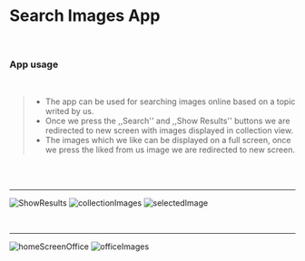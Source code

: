 # Search Images App

</br>

### App usage

</br>

> - The app can be used for searching images online based on a topic writed by us.
> - Once we press the ,,Search'' and ,,Show Results'' buttons we are redirected to new screen with images displayed in collection view.
> - The images which we like can be displayed on a full screen, once we press the liked from us image we are redirected to new screen.

</br>



</br>

---

![ShowResults](https://user-images.githubusercontent.com/67967349/140105004-fdd1fdaa-7614-41ef-8351-f99b3df87636.jpg)
![collectionImages](https://user-images.githubusercontent.com/67967349/140105046-50195df3-1980-4f31-82da-f833efb2d6ad.jpg)
![selectedImage](https://user-images.githubusercontent.com/67967349/140105106-c0ce9bbc-79d5-4c23-ae20-5419ce3ff859.jpg)

</br>

---

![homeScreenOffice](https://user-images.githubusercontent.com/67967349/140103429-803769e5-e4a3-4aa1-b1af-11c105f5acbe.jpg)
![officeImages](https://user-images.githubusercontent.com/67967349/140105186-d53ced42-a9b5-446b-b6ed-c21f55b47f59.jpg)









